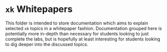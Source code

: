 # `xk` Whitepapers

This folder is intended to store documentation which aims to explain selected `xk` topics in a whitepaper fashion. Documentation grouped here is potentially more in-depth than necessary for students looking to just complete the labs, but is hopefully at least interesting for students looking to dig deeper into the discussed topics.
